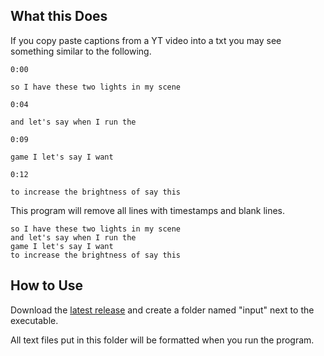 ## What this Does
If you copy paste captions from a YT video into a txt you may see something similar to the following.
```
0:00

so I have these two lights in my scene

0:04

and let's say when I run the

0:09

game I let's say I want

0:12

to increase the brightness of say this
```

This program will remove all lines with timestamps and blank lines.
```
so I have these two lights in my scene
and let's say when I run the
game I let's say I want
to increase the brightness of say this
```

## How to Use
Download the [latest release](https://github.com/valkyrienyanko/YT-Captions-Formatter/releases) and create a folder named "input" next to the executable. 

All text files put in this folder will be formatted when you run the program.
